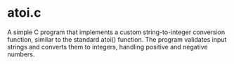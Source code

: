 # atoi.c
A simple C program that implements a custom string-to-integer conversion function, similar to the standard atoi() function. The program validates input strings and converts them to integers, handling positive and negative numbers.
